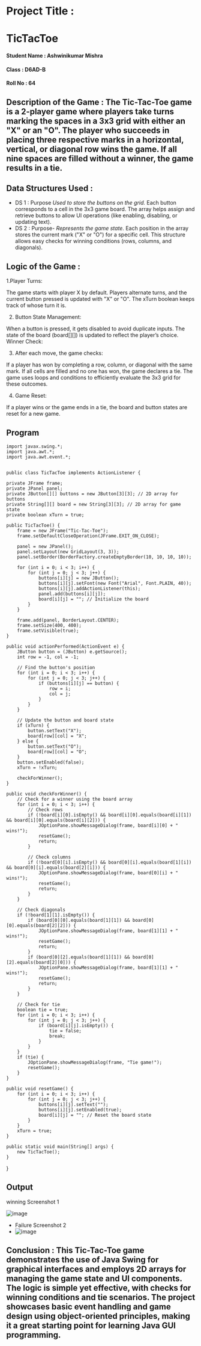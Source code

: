 # Project Title : <Name of the Project>
# TicTacToe
#### Student Name : Ashwinikumar Mishra  
#### Class : D6AD-B
#### Roll No : 64
## Description of the Game : The Tic-Tac-Toe game is a 2-player game where players take turns marking the spaces in a 3x3 grid with either an "X" or an "O". The player who succeeds in placing three respective marks in a horizontal, vertical, or diagonal row wins the game. If all nine spaces are filled without a winner, the game results in a tie.
## Data Structures Used :
- DS 1 : Purpose
 *Used to store the buttons on the grid.*
Each button corresponds to a cell in the 3x3 game board. The array helps assign and retrieve buttons to allow UI operations (like enabling, disabling, or updating text).
- DS 2 : Purpose-
*Represents the game state.*
Each position in the array stores the current mark ("X" or "O") for a specific cell. This structure allows easy checks for winning conditions (rows, columns, and diagonals).
## Logic of the Game :
1.Player Turns:

The game starts with player X by default.
Players alternate turns, and the current button pressed is updated with "X" or "O". The xTurn boolean keeps track of whose turn it is.

2. Button State Management:

When a button is pressed, it gets disabled to avoid duplicate inputs.
The state of the board (board[][]) is updated to reflect the player’s choice.
Winner Check:

3. After each move, the game checks:

If a player has won by completing a row, column, or diagonal with the same mark.
If all cells are filled and no one has won, the game declares a tie.
The game uses loops and conditions to efficiently evaluate the 3x3 grid for these outcomes.

4. Game Reset:

If a player wins or the game ends in a tie, the board and button states are reset for a new game.

## Program

    
    import javax.swing.*;
    import java.awt.*;         
    import java.awt.event.*;


    public class TicTacToe implements ActionListener {

    private JFrame frame;
    private JPanel panel;
    private JButton[][] buttons = new JButton[3][3]; // 2D array for buttons
    private String[][] board = new String[3][3]; // 2D array for game state
    private boolean xTurn = true;

    public TicTacToe() {
        frame = new JFrame("Tic-Tac-Toe");
        frame.setDefaultCloseOperation(JFrame.EXIT_ON_CLOSE);

        panel = new JPanel();
        panel.setLayout(new GridLayout(3, 3));
        panel.setBorder(BorderFactory.createEmptyBorder(10, 10, 10, 10));

        for (int i = 0; i < 3; i++) {
            for (int j = 0; j < 3; j++) {
                buttons[i][j] = new JButton();
                buttons[i][j].setFont(new Font("Arial", Font.PLAIN, 40));
                buttons[i][j].addActionListener(this);
                panel.add(buttons[i][j]);
                board[i][j] = ""; // Initialize the board
            }
        }

        frame.add(panel, BorderLayout.CENTER);
        frame.setSize(400, 400);
        frame.setVisible(true);
    }

    public void actionPerformed(ActionEvent e) {
        JButton button = (JButton) e.getSource();
        int row = -1, col = -1;

        // Find the button's position
        for (int i = 0; i < 3; i++) {
            for (int j = 0; j < 3; j++) {
                if (buttons[i][j] == button) {
                    row = i;
                    col = j;
                }
            }
        }

        // Update the button and board state
        if (xTurn) {
            button.setText("X");
            board[row][col] = "X";
        } else {
            button.setText("O");
            board[row][col] = "O";
        }
        button.setEnabled(false);
        xTurn = !xTurn;

        checkForWinner();
    }

    public void checkForWinner() {
        // Check for a winner using the board array
        for (int i = 0; i < 3; i++) {
            // Check rows
            if (!board[i][0].isEmpty() && board[i][0].equals(board[i][1]) && board[i][0].equals(board[i][2])) {
                JOptionPane.showMessageDialog(frame, board[i][0] + " wins!");
                resetGame();
                return;
            }

            // Check columns
            if (!board[0][i].isEmpty() && board[0][i].equals(board[1][i]) && board[0][i].equals(board[2][i])) {
                JOptionPane.showMessageDialog(frame, board[0][i] + " wins!");
                resetGame();
                return;
            }
        }

        // Check diagonals
        if (!board[1][1].isEmpty()) {
            if (board[0][0].equals(board[1][1]) && board[0][0].equals(board[2][2])) {
                JOptionPane.showMessageDialog(frame, board[1][1] + " wins!");
                resetGame();
                return;
            }
            if (board[0][2].equals(board[1][1]) && board[0][2].equals(board[2][0])) {
                JOptionPane.showMessageDialog(frame, board[1][1] + " wins!");
                resetGame();
                return;
            }
        }

        // Check for tie
        boolean tie = true;
        for (int i = 0; i < 3; i++) {
            for (int j = 0; j < 3; j++) {
                if (board[i][j].isEmpty()) {
                    tie = false;
                    break;
                }
            }
        }
        if (tie) {
            JOptionPane.showMessageDialog(frame, "Tie game!");
            resetGame();
        }
    }

    public void resetGame() {
        for (int i = 0; i < 3; i++) {
            for (int j = 0; j < 3; j++) {
                buttons[i][j].setText("");
                buttons[i][j].setEnabled(true);
                board[i][j] = ""; // Reset the board state
            }
        }
        xTurn = true;
    }

    public static void main(String[] args) {
        new TicTacToe();
    }
}

## Output
 winning Screenshot 1
 
![image](https://github.com/user-attachments/assets/68c8a297-d0cc-4dff-a694-656d4f408570)

- Failure Screenshot 2
- 
  ![image](https://github.com/user-attachments/assets/06a9b7d1-fb45-4f46-9bf8-5e0dcd84172a)

## Conclusion : This Tic-Tac-Toe game demonstrates the use of Java Swing for graphical interfaces and employs 2D arrays for managing the game state and UI components. The logic is simple yet effective, with checks for winning conditions and tie scenarios. The project showcases basic event handling and game design using object-oriented principles, making it a great starting point for learning Java GUI programming.
